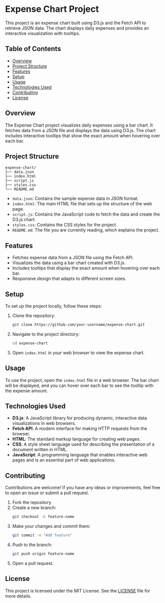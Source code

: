 # Expense Chart Project

This project is an expense chart built using D3.js and the Fetch API to retrieve JSON data. The chart displays daily expenses and provides an interactive visualization with tooltips.

## Table of Contents

- [Overview](#overview)
- [Project Structure](#project-structure)
- [Features](#features)
- [Setup](#setup)
- [Usage](#usage)
- [Technologies Used](#technologies-used)
- [Contributing](#contributing)
- [License](#license)

## Overview

The Expense Chart project visualizes daily expenses using a bar chart. It fetches data from a JSON file and displays the data using D3.js. The chart includes interactive tooltips that show the exact amount when hovering over each bar.

## Project Structure

```
expense-chart/
├── data.json
├── index.html
├── script.js
├── styles.css
└── README.md
```

- `data.json`: Contains the sample expense data in JSON format.
- `index.html`: The main HTML file that sets up the structure of the web page.
- `script.js`: Contains the JavaScript code to fetch the data and create the D3.js chart.
- `styles.css`: Contains the CSS styles for the project.
- `README.md`: The file you are currently reading, which explains the project.

## Features

- Fetches expense data from a JSON file using the Fetch API.
- Visualizes the data using a bar chart created with D3.js.
- Includes tooltips that display the exact amount when hovering over each bar.
- Responsive design that adapts to different screen sizes.

## Setup

To set up the project locally, follow these steps:

1. Clone the repository:
   ```bash
   git clone https://github.com/your-username/expense-chart.git
   ```

2. Navigate to the project directory:
   ```bash
   cd expense-chart
   ```

3. Open `index.html` in your web browser to view the expense chart.

## Usage

To use the project, open the `index.html` file in a web browser. The bar chart will be displayed, and you can hover over each bar to see the tooltip with the expense amount.

## Technologies Used

- **D3.js**: A JavaScript library for producing dynamic, interactive data visualizations in web browsers.
- **Fetch API**: A modern interface for making HTTP requests from the browser.
- **HTML**: The standard markup language for creating web pages.
- **CSS**: A style sheet language used for describing the presentation of a document written in HTML.
- **JavaScript**: A programming language that enables interactive web pages and is an essential part of web applications.

## Contributing

Contributions are welcome! If you have any ideas or improvements, feel free to open an issue or submit a pull request.

1. Fork the repository.
2. Create a new branch:
   ```bash
   git checkout -b feature-name
   ```
3. Make your changes and commit them:
   ```bash
   git commit -m "Add feature"
   ```
4. Push to the branch:
   ```bash
   git push origin feature-name
   ```
5. Open a pull request.

## License

This project is licensed under the MIT License. See the [LICENSE](LICENSE) file for more details.
